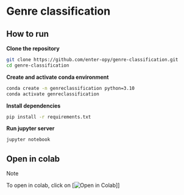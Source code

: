 # Genre classification

## How to run

**Clone the repository**

```bash
git clone https://github.com/enter-opy/genre-classification.git
cd genre-classification
```

**Create and activate conda environment**

```bash
conda create -n genreclassification python=3.10
conda activate genreclassification
```

**Install dependencies**

```bash
pip install -r requirements.txt
```

**Run jupyter server**
```bash
jupyter notebook
```

## Open in colab
>[!Note]
>To open in colab, click on [![Open in Colab](https://colab.research.google.com/assets/colab-badge.svg)]]
